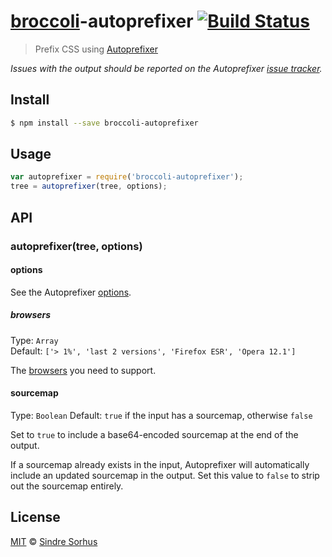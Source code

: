 # [broccoli](https://github.com/joliss/broccoli)-autoprefixer [![Build Status](https://travis-ci.org/sindresorhus/broccoli-autoprefixer.svg?branch=master)](https://travis-ci.org/sindresorhus/broccoli-autoprefixer)

> Prefix CSS using [Autoprefixer](https://github.com/ai/autoprefixer)

*Issues with the output should be reported on the Autoprefixer [issue tracker](https://github.com/ai/autoprefixer/issues).*


## Install

```bash
$ npm install --save broccoli-autoprefixer
```


## Usage

```js
var autoprefixer = require('broccoli-autoprefixer');
tree = autoprefixer(tree, options);
```


## API

### autoprefixer(tree, options)

#### options

See the Autoprefixer [options](https://github.com/ai/autoprefixer#visual-cascade).

##### browsers

Type: `Array`  
Default: `['> 1%', 'last 2 versions', 'Firefox ESR', 'Opera 12.1']`

The [browsers](https://github.com/ai/autoprefixer#browsers) you need to support.

#### sourcemap

Type: `Boolean`
Default: `true` if the input has a sourcemap, otherwise `false`

Set to `true` to include a base64-encoded sourcemap at the end of the output.

If a sourcemap already exists in the input, Autoprefixer will automatically
include an updated sourcemap in the output. Set this value to `false` to
strip out the sourcemap entirely.

## License

[MIT](http://opensource.org/licenses/MIT) © [Sindre Sorhus](http://sindresorhus.com)
